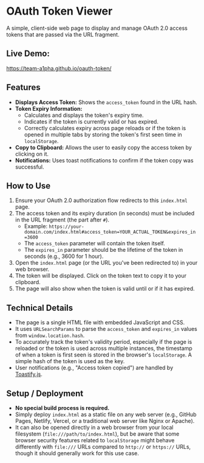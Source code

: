 # OAuth Token Viewer

A simple, client-side web page to display and manage OAuth 2.0 access tokens that are passed via the URL fragment.

## Live Demo:
https://team-a1pha.github.io/oauth-token/

## Features

*   **Displays Access Token:** Shows the `access_token` found in the URL hash.
*   **Token Expiry Information:**
    *   Calculates and displays the token's expiry time.
    *   Indicates if the token is currently valid or has expired.
    *   Correctly calculates expiry across page reloads or if the token is opened in multiple tabs by storing the token's first seen time in `localStorage`.
*   **Copy to Clipboard:** Allows the user to easily copy the access token by clicking on it.
*   **Notifications:** Uses toast notifications to confirm if the token copy was successful.

## How to Use

1.  Ensure your OAuth 2.0 authorization flow redirects to this `index.html` page.
2.  The access token and its expiry duration (in seconds) must be included in the URL fragment (the part after `#`).
    *   Example: `https://your-domain.com/index.html#access_token=YOUR_ACTUAL_TOKEN&expires_in=3600`
    *   The `access_token` parameter will contain the token itself.
    *   The `expires_in` parameter should be the lifetime of the token in seconds (e.g., 3600 for 1 hour).
3.  Open the `index.html` page (or the URL you've been redirected to) in your web browser.
4.  The token will be displayed. Click on the token text to copy it to your clipboard.
5.  The page will also show when the token is valid until or if it has expired.

## Technical Details

*   The page is a single HTML file with embedded JavaScript and CSS.
*   It uses `URLSearchParams` to parse the `access_token` and `expires_in` values from `window.location.hash`.
*   To accurately track the token's validity period, especially if the page is reloaded or the token is used across multiple instances, the timestamp of when a token is first seen is stored in the browser's `localStorage`. A simple hash of the token is used as the key.
*   User notifications (e.g., "Access token copied") are handled by [Toastify.js](https://github.com/apvarun/toastify-js).

## Setup / Deployment

*   **No special build process is required.**
*   Simply deploy `index.html` as a static file on any web server (e.g., GitHub Pages, Netlify, Vercel, or a traditional web server like Nginx or Apache).
*   It can also be opened directly in a web browser from your local filesystem (`file:///path/to/index.html`), but be aware that some browser security features related to `localStorage` might behave differently with `file:///` URLs compared to `http://` or `https://` URLs, though it should generally work for this use case.
